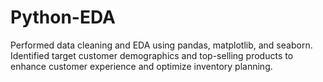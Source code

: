 # Python-EDA
Performed data cleaning and EDA using pandas, matplotlib, and seaborn. Identified target customer demographics and top-selling products to enhance customer experience and optimize inventory planning.
